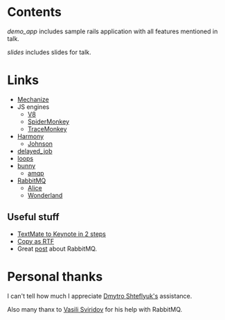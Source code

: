 # Contents #

*demo_app* includes sample rails application with all features mentioned in talk.

*slides* includes slides for talk.

# Links #

* [Mechanize](http://mechanize.rubyforge.org/)
* JS engines
    * [V8](http://code.google.com/p/v8/)
    * [SpiderMonkey](http://www.mozilla.org/js/spidermonkey/)
    * [TraceMonkey](https://wiki.mozilla.org/JavaScript:TraceMonkey)
* [Harmony](http://github.com/mynyml/harmony/)
    * [Johnson](http://github.com/jbarnette/johnson/)
* [delayed_job](http://github.com/collectiveidea/delayed_job/)
* [loops](http://github.com/kovyrin/loops/)
* [bunny](http://github.com/celldee/bunny/)
    * [amqp](http://github.com/tmm1/amqp/)
* [RabbitMQ](http://www.rabbitmq.com/)
    * [Alice](http://github.com/auser/alice/)
    * [Wonderland](http://github.com/auser/wonderland/)

## Useful stuff ##

* [TextMate to Keynote in 2 steps](http://blog.pastie.org/2008/06/textmate-to-key.html)
* [Copy as RTF](http://github.com/drnic/copy-as-rtf-tmbundle)
* Great [post](http://blogs.digitar.com/jjww/2009/01/rabbits-and-warrens/) about RabbitMQ.

# Personal thanks #

I can't tell how much I appreciate [Dmytro Shteflyuk's](http://kpumuk.info/) assistance.

Also many thanx to [Vasili Sviridov](http://twitter.com/vsviridov) for his help with RabbitMQ.